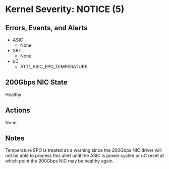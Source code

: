 # Kernel Severity: NOTICE (5)

## Errors, Events, and Alerts

- ASIC
  - None
- SBL
  - None
- uC
  - ATT1_ASIC_EPO_TEMPERATURE

## 200Gbps NIC State

Healthy

## Actions

None.

## Notes

Temperature EPO is treated as a warning since the 200Gbps NIC driver will not be able to process this alert until the ASIC is power cycled or uC reset at which point the 200Gbps NIC may be healthy again.
